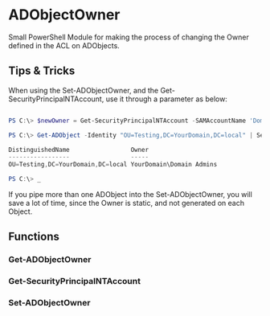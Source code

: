 # ADObjectOwner

Small PowerShell Module for making the process of changing the Owner defined in the ACL on ADObjects.

## Tips & Tricks

When using the Set-ADObjectOwner, and the Get-SecurityPrincipalNTAccount, use it through a parameter as below:

```PowerShell

PS C:\> $newOwner = Get-SecurityPrincipalNTAccount -SAMAccountName 'Domain Admins'

PS C:\> Get-ADObject -Identity "OU=Testing,DC=YourDomain,DC=local" | Set-ADObjectOwner -Owner $newOwner

DistinguishedName                 Owner
-----------------                 -----
OU=Testing,DC=YourDomain,DC=local YourDomain\Domain Admins

PS C:\> _

```

If you pipe more than one ADObject into the Set-ADObjectOwner, you will save a lot of time, since the Owner is static, and not generated on each Object.

## Functions

### Get-ADObjectOwner

### Get-SecurityPrincipalNTAccount

### Set-ADObjectOwner
